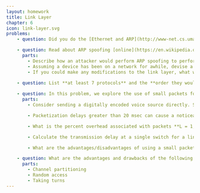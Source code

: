 ```yaml
---
layout: homework
title: Link Layer
chapter: 6
icon: link-layer.svg
problems:
    - question: Did you do the [Ethernet and ARP](http://www-net.cs.umass.edu/wireshark-labs/Wireshark_Ethernet_ARP_v8.0.pdf) Wireshark lab?

    - question: Read about ARP spoofing [online](https://en.wikipedia.org/wiki/ARP_spoofing).
      parts:
        - Describe how an attacker would perform ARP spoofing to perform a person-in-the-middle attack.
        - Assuming a device has been on a network for awhile, devise a scheme where that device could detect that ARP spoofing is happening on the network and alert the network administrator.
        - If you could make any modifications to the link layer, what would you change or add to protect against ARP spoofing? Would that approach be feasible in real use?
  
    - question: List **at least 7 protocols** and the **order they would be used** when a user connects a new device to a network and goes to a webpage on their web browser for the first time. You can assume that no caching has previously been performed.

    - question: In this problem, we explore the use of small packets for Voice-over-IP applications.
      parts:
        - Consider sending a digitally encoded voice source directly. Suppose the source is encoded at a constant rate of 128 kbps. Assume each packet is entirely filled before the source sends the packet into the network. The time required to fill a packet is the **packetization delay**. What is the packetization delay in milliseconds, assuming that the packet is **L bytes** long?

        - Packetization delays greater than 20 msec can cause a noticeable and unpleasant echo. Determine the packetization delay for **L = 1,500 bytes** (roughly corresponding to a maximum-sized Ethernet packet) and for **L = 50** (corresponding to an ATM packet).

        - What is the percent overhead associated with packets **L = 1,500 bytes** long and for **L = 50 bytes** long when the packet header is **20 bytes**? Assume that L includes the header.

        - Calculate the transmission delay at a single switch for a link rate of **R = 600 Mbps** for **L = 1,500 bytes**, and for **L = 50 bytes**.

        - What are the advantages/disadvantages of using a small packet size?

    - question: What are the advantages and drawbacks of the following multiple access protocols? 
      parts:
        - Channel partitioning
        - Random access
        - Taking turns
---
```


